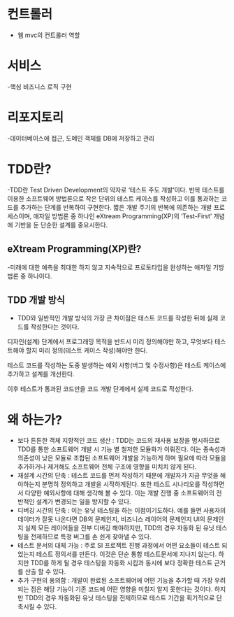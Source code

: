# 컨트롤러
- 웹 mvc의 컨트롤러 역할
# 서비스
-핵심 비즈니스 로직 구현
# 리포지토리
-데이터베이스에 접근, 도메인 객체를 DB에 저장하고 관리

# TDD란? 
-TDD란 Test Driven Development의 약자로 ‘테스트 주도 개발’이다. 반복 테스트를 이용한 소프트웨어 방법론으로 작은 단위의 테스트 케이스를 작성하고 이를 통과하는 코드를 추가하는 단계를 반복하여 구현한다.
짧은 개발 주기의 반복에 의존하는 개발 프로세스이며, 애자일 방법론 중 하나인 eXtream Programming(XP)의 ‘Test-First’ 개념에 기반을 둔 단순한 설계를 중요시한다.

## eXtream Programming(XP)란?

-미래에 대한 예측을 최대한 하지 않고 지속적으로 프로토타입을 완성하는 애자일 기방법론 중 하나이다.

## TDD 개발 방식
- TDD와 일반적인 개발 방식의 가장 큰 차이점은 테스트 코드를 작성한 뒤에 실제 코드를 작성한다는 것이다.

디자인(설계) 단계에서 프로그래밍 목적을 반드시 미리 정의해야만 하고, 무엇보다 테스트해야 할지 미리 정의(테스트 케이스 작성)해야만 한다.

테스트 코드를 작성하는 도중 발생하는 예외 사항(버그 및 수정사항)은 테스트 케이스에 추가하고 설계를 개선한다.

이후 테스트가 통과된 코드만을 코드 개발 단계에서 실제 코드로 작성한다.

# 왜 하는가?
- 보다 튼튼한 객체 지향적인 코드 생산 : TDD는 코드의 재사용 보장을 명시하므로 TDD를 통한 소프트웨어 개발 시 기능 별 철저한 모듈화가 이뤄진다. 이는 종속성과 의존성이 낮은 모듈로 조합된 소프트웨어 개발을 가능하게 하며 필요에 따라 모듈을 추가하거나 제거해도 소프트웨어 전체 구조에 영향을 미치치 않게 된다.
- 재설계 시간의 단축 : 테스트 코드를 먼저 작성하기 때문에 개발자가 지금 무엇을 해야하는지 분명히 정의하고 개발을 시작하게된다. 또한 테스트 시나리오를 작성하면서 다양한 예외사항에 대해 생각해 볼 수 있다. 이는 개발 진행 중 소프트웨어의 전반적인 설계가 변경되는 일을 방지할 수 있다.
- 디버깅 시간의 단축 : 이는 유닛 테스팅을 하는 이점이기도하다. 예를 들면 사용자의 데이터가 잘못 나온다면 DB의 문제인지, 비즈니스 레이어의 문제인지 UI의 문제인지 실제 모든 레이어들을 전부 디버깅 해야하지만, TDD의 경우 자동화 된 유닛 테스팅을 전제하므로 특정 버그를 손 쉰게 찾아낼 수 있다.
- 테스트 문서의 대체 가능 : 주로 SI 프로젝트 진행 과정에서 어떤 요소들이 테스트 되었는지 테스트 정의서를 만든다. 이것은 단순 통합 테스트문서에 지나지 않는다. 하지만 TDD를 하게 될 경우 테스팅을 자동화 시킴과 동시에 보다 정확한 테스트 근거를 산출 할 수 있다.
- 추가 구현의 용의함 : 개발이 완료된 소프트웨어에 어떤 기능을 추가할 때 가장 우려되는 점은 해당 기능이 기존 코드에 어떤 영향을 미칠지 알지 못한다는 것이다. 하지만 TDD의 경우 자동화된 유닛 테스팅을 전제하므로 테스트 기간을 획기적으로 단축시킬 수 있다.
